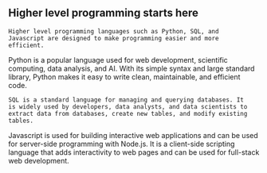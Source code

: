 ## Higher level programming starts here

```
Higher level programming languages such as Python, SQL, and
Javascript are designed to make programming easier and more
efficient.
```
Python is a popular language used for web development, scientific
computing, data analysis, and AI. With its simple syntax and large
standard library, Python makes it easy to write clean, maintainable,
and efficient code.
```
SQL is a standard language for managing and querying databases. It
is widely used by developers, data analysts, and data scientists to
extract data from databases, create new tables, and modify existing
tables.
```
Javascript is used for building interactive web applications and can
be used for server-side programming with Node.js. It is a client-side
scripting language that adds interactivity to web pages and can be used
for full-stack web development.
```